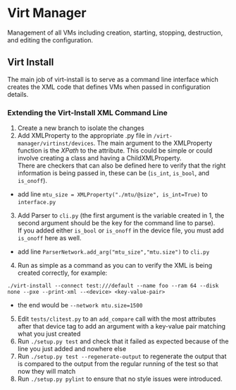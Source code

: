# Virt Manager
Management of all VMs including creation, starting, stopping, destruction, and editing the configuration.

## Virt Install
The main job of virt-install is to serve as a command line interface which creates the XML code that defines VMs when passed in configuration details.

### Extending the Virt-Install XML Command Line
1. Create a new branch to isolate the changes
2. Add XMLProperty to the appropriate .py file in `/virt-manager/virtinst/devices`. The main argument to the XMLProperty function is the _XPath_ to the attribute. This could be simple or could involve creating a class and having a ChildXMLProperty.  
There are checkers that can also be defined here to verify that the right information is being passed in, these can be (`is_int`, `is_bool`, and `is_onoff`).
  * add line `mtu_size = XMLProperty("./mtu/@size", is_int=True)` to `interface.py`
3. Add Parser<Device> to `cli.py` (the first argument is the variable created in 1, the second argument should be the key for the command line to parse).  
If you added either `is_bool` or `is_onoff` in the device file, you must add `is_onoff` here as well.
  * add line `ParserNetwork.add_arg("mtu_size","mtu.size")` to `cli.py`
4. Run as simple as a command as you can to verify the XML is being created correctly, for example:
  ```
  ./virt-install --connect test:///default --name foo --ram 64 --disk none --pxe --print-xml --<device> <key-value-pair>
  ```
  * the end would be `--network mtu.size=1500`
5. Edit `tests/clitest.py` to an `add_compare` call with the most attributes after that device tag to add an argument with a key-value pair matching what you just created
6. Run `./setup.py test` and check that it failed as expected because of the line you just added and nowhere else
7. Run `./setup.py test --regenerate-output` to regenerate the output that is compared to the output from the regular running of the test so that now they will match
8. Run `./setup.py pylint` to ensure that no style issues were introduced.
